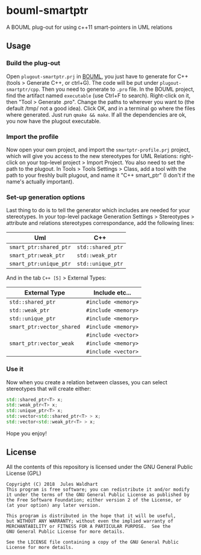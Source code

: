 # bouml-smartptr
A BOUML plug-out for using c++11 smart-pointers in UML relations

## Usage

### Build the plug-out

Open ```plugout-smartptr.prj``` in [BOUML][1], you just have to generate for C++ (tools > Generate C++, or ctrl+G).
The code will be put under ```plugout-smartptr/cpp```.
Then you need to generate to ```.pro``` file. In the BOUML project, find the artifact named ```executable``` (use Ctrl+F to search). Right-click on it, then "Tool > Generate .pro". Change the paths to wherever you want to (the default /tmp/ not a good idea). Click OK, and in a terminal go where the files where generated. Just run ```qmake && make```. If all the dependencies are ok, you now have the plugout executable.

### Import the profile

Now open your own project, and import the ```smartptr-profile.prj``` project, which will give you access to the new stereotypes for UML Relations: right-click on your top-level project > Import Project.
You also need to set the path to the plugout. In Tools > Tools Settings > Class, add a tool with the path to your freshly built plugout, and name it "C++ smart_ptr" (I don't if the name's actually important).

### Set-up generation options

Last thing to do is to tell the generator which includes are needed for your stereotypes.
In your top-level package Generation Settings > Stereotypes > attribute and relations stereotypes correspondance, add the following lines:

| Uml | C++ |
| --- | --- |
| ```smart_ptr:shared_ptr``` | ```std::shared_ptr``` |
| ```smart_ptr:weak_ptr  ``` | ```std::weak_ptr  ``` |
| ```smart_ptr:unique_ptr``` | ```std::unique_ptr``` |


And in the tab ```C++ [5]``` > External Types:

| External Type | Include etc... |
| --- | --- |
|```std::shared_ptr``` | ```#include <memory>``` |
|```std::weak_ptr```   | ```#include <memory>``` |
|```std::unique_ptr``` | ```#include <memory>``` |
|```smart_ptr:vector_shared``` | ```#include <memory>``` |
|                              | ```#include <vector>``` |
|```smart_ptr:vector_weak```   | ```#include <memory>``` |
|                              | ```#include <vector>``` |




### Use it
Now when you create a relation between classes, you can select stereotypes that will create either:

```c++
std::shared_ptr<T> x;
std::weak_ptr<T> x;
std::unique_ptr<T> x;
std::vector<std::shared_ptr<T> > x;
std::vector<std::weak_ptr<T> > x;
```
Hope you enjoy!

[1]: https://www.bouml.fr/

## License

All the contents of this repository is licensed under the GNU General Public License (GPL)

    Copyright (C) 2018  Jules Waldhart
    This program is free software; you can redistribute it and/or modify
    it under the terms of the GNU General Public License as published by
    the Free Software Foundation; either version 2 of the License, or
    (at your option) any later version.

    This program is distributed in the hope that it will be useful,
    but WITHOUT ANY WARRANTY; without even the implied warranty of
    MERCHANTABILITY or FITNESS FOR A PARTICULAR PURPOSE.  See the
    GNU General Public License for more details.

    See the LICENSE file containing a copy of the GNU General Public
    License for more details.
    
[gpl2]:https://www.gnu.org/licenses/old-licenses/gpl-2.0.html
[gpl3]:https://www.gnu.org/copyleft/gpl-3.0.html
